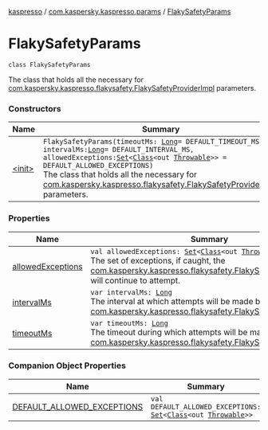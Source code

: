 [kaspresso](../../index.md) / [com.kaspersky.kaspresso.params](../index.md) / [FlakySafetyParams](./index.md)

# FlakySafetyParams

`class FlakySafetyParams`

The class that holds all the necessary for [com.kaspersky.kaspresso.flakysafety.FlakySafetyProviderImpl](../../com.kaspersky.kaspresso.flakysafety/-flaky-safety-provider-impl/index.md) parameters.

### Constructors

| Name | Summary |
|---|---|
| [&lt;init&gt;](-init-.md) | `FlakySafetyParams(timeoutMs: `[`Long`](https://kotlinlang.org/api/latest/jvm/stdlib/kotlin/-long/index.html)` = DEFAULT_TIMEOUT_MS, intervalMs: `[`Long`](https://kotlinlang.org/api/latest/jvm/stdlib/kotlin/-long/index.html)` = DEFAULT_INTERVAL_MS, allowedExceptions: `[`Set`](https://kotlinlang.org/api/latest/jvm/stdlib/kotlin.collections/-set/index.html)`<`[`Class`](https://developer.android.com/reference/java/lang/Class.html)`<out `[`Throwable`](https://kotlinlang.org/api/latest/jvm/stdlib/kotlin/-throwable/index.html)`>> = DEFAULT_ALLOWED_EXCEPTIONS)`<br>The class that holds all the necessary for [com.kaspersky.kaspresso.flakysafety.FlakySafetyProviderImpl](../../com.kaspersky.kaspresso.flakysafety/-flaky-safety-provider-impl/index.md) parameters. |

### Properties

| Name | Summary |
|---|---|
| [allowedExceptions](allowed-exceptions.md) | `val allowedExceptions: `[`Set`](https://kotlinlang.org/api/latest/jvm/stdlib/kotlin.collections/-set/index.html)`<`[`Class`](https://developer.android.com/reference/java/lang/Class.html)`<out `[`Throwable`](https://kotlinlang.org/api/latest/jvm/stdlib/kotlin/-throwable/index.html)`>>`<br>The set of exceptions, if caught, the [com.kaspersky.kaspresso.flakysafety.FlakySafetyProviderImpl](../../com.kaspersky.kaspresso.flakysafety/-flaky-safety-provider-impl/index.md) will continue to attempt. |
| [intervalMs](interval-ms.md) | `var intervalMs: `[`Long`](https://kotlinlang.org/api/latest/jvm/stdlib/kotlin/-long/index.html)<br>The interval at which attempts will be made by the [com.kaspersky.kaspresso.flakysafety.FlakySafetyProviderImpl](../../com.kaspersky.kaspresso.flakysafety/-flaky-safety-provider-impl/index.md). |
| [timeoutMs](timeout-ms.md) | `var timeoutMs: `[`Long`](https://kotlinlang.org/api/latest/jvm/stdlib/kotlin/-long/index.html)<br>The timeout during which attempts will be made by the [com.kaspersky.kaspresso.flakysafety.FlakySafetyProviderImpl](../../com.kaspersky.kaspresso.flakysafety/-flaky-safety-provider-impl/index.md). |

### Companion Object Properties

| Name | Summary |
|---|---|
| [DEFAULT_ALLOWED_EXCEPTIONS](-d-e-f-a-u-l-t_-a-l-l-o-w-e-d_-e-x-c-e-p-t-i-o-n-s.md) | `val DEFAULT_ALLOWED_EXCEPTIONS: `[`Set`](https://kotlinlang.org/api/latest/jvm/stdlib/kotlin.collections/-set/index.html)`<`[`Class`](https://developer.android.com/reference/java/lang/Class.html)`<out `[`Throwable`](https://kotlinlang.org/api/latest/jvm/stdlib/kotlin/-throwable/index.html)`>>` |
